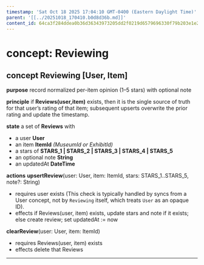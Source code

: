 ```yaml
---
timestamp: 'Sat Oct 18 2025 17:04:10 GMT-0400 (Eastern Daylight Time)'
parent: '[[../20251018_170410.b0d8d36b.md]]'
content_id: 64ca3f284ddea0b36d36343973205dd2f0219d6579696330f79b203e1e27a677
---
```


# concept: Reviewing

## concept **Reviewing** \[User, Item]

**purpose**
record normalized per-item opinion (1–5 stars) with optional note

**principle**
if **Reviews(user,item)** exists, then it is the single source of truth for that user’s rating of that item; subsequent upserts overwrite the prior rating and update the timestamp.

**state**
a set of **Reviews** with

* a user **User**
* an item **ItemId** *(MuseumId or ExhibitId)*
* a stars of **STARS\_1 | STARS\_2 | STARS\_3 | STARS\_4 | STARS\_5**
* an optional note **String**
* an updatedAt **DateTime**

**actions**
**upsertReview**(user: User, item: ItemId, stars: STARS\_1..STARS\_5, note?: String)

* requires user exists (This check is typically handled by syncs from a User concept, not by `Reviewing` itself, which treats `User` as an opaque ID).
* effects if Reviews(user, item) exists, update stars and note if it exists;
  else create review; set updatedAt := now

**clearReview**(user: User, item: ItemId)

* requires Reviews(user, item) exists
* effects delete that Reviews

***
